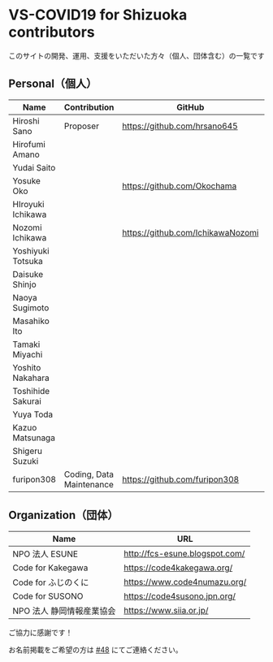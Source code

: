 
VS-COVID19 for Shizuoka contributors
===========================================

このサイトの開発、運用、支援をいただいた方々（個人、団体含む）の一覧です

## Personal（個人）

Name | Contribution | GitHub | Other
-- | -- | -- | --
Hiroshi Sano | Proposer | https://github.com/hrsano645 |  
Hirofumi Amano |   |   |  
Yudai Saito |   |   |  
Yosuke Oko |   | https://github.com/Okochama |  
HIroyuki Ichikawa |   |   |  
Nozomi Ichikawa |   | https://github.com/IchikawaNozomi |  
Yoshiyuki Totsuka |   |   |  
Daisuke Shinjo |   |   |  
Naoya Sugimoto |   |   |  
Masahiko Ito |   |   |  
Tamaki Miyachi |   |   |  
Yoshito Nakahara |   |   |  
Toshihide Sakurai |   |   |  
Yuya Toda |   |   |  
Kazuo Matsunaga |   |   |  
Shigeru Suzuki |   |   |  
furipon308 | Coding, Data Maintenance | https://github.com/furipon308 |  

## Organization（団体）

Name | URL
-- | --
NPO 法人 ESUNE | http://fcs-esune.blogspot.com/
Code for Kakegawa | https://code4kakegawa.org/
Code for ふじのくに | https://www.code4numazu.org/
Code for SUSONO | https://code4susono.jpn.org/
NPO 法人 静岡情報産業協会 | https://www.siia.or.jp/

ご協力に感謝です！

お名前掲載をご希望の方は [#48](https://github.com/hrsano645/vs-covid19/issues/48) にてご連絡ください。
